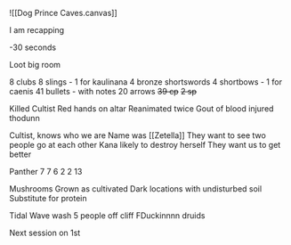 ![[Dog Prince Caves.canvas]]

I am recapping

-30 seconds

Loot big room

8 clubs
8 slings - 1 for kaulinana
4 bronze shortswords
4 shortbows - 1 for caenis
41 bullets - with notes
20 arrows
~~39 cp~~
~~2 sp~~

Killed Cultist
Red hands on altar
Reanimated twice
Gout of blood injured thodunn


Cultist, knows who we are
Name was [[Zetella]]
They want to see two people go at each other
Kana likely to destroy herself
They want us to get better

Panther
7
7
6
2
2
13

Mushrooms
Grown as cultivated
Dark locations with undisturbed soil
Substitute for protein

Tidal Wave wash 5 people off cliff
FDuckinnnn druids

Next session on 1st


